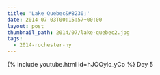 ```yaml
---
title: 'Lake Quebec&#8230;'
date: 2014-07-03T00:15:57+00:00
layout: post
thumbnail_path: 2014/07/lake-quebec2.jpg
tags:
  - 2014-rochester-ny
---
```

{% include youtube.html id=hJOOylc_yCo %}
Day 5
